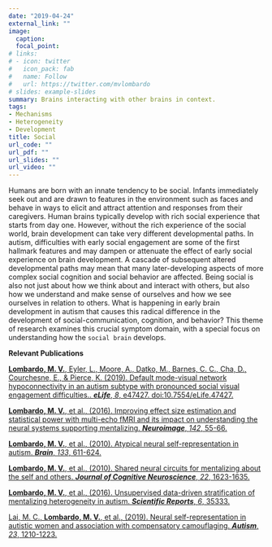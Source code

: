 ```yaml
---
date: "2019-04-24"
external_link: ""
image:
  caption:
  focal_point:
# links:
# - icon: twitter
#   icon_pack: fab
#   name: Follow
#   url: https://twitter.com/mvlombardo
# slides: example-slides
summary: Brains interacting with other brains in context.
tags:
- Mechanisms
- Heterogeneity
- Development
title: Social
url_code: ""
url_pdf: ""
url_slides: ""
url_video: ""
---
```


Humans are born with an innate tendency to be social. Infants immediately seek out and are drawn to features in the environment such as faces and behave in ways to elicit and attract attention and responses from their caregivers. Human brains typically develop with rich social experience that starts from day one. However, without the rich experience of the social world, brain development can take very different developmental paths. In autism, difficulties with early social engagement are some of the first hallmark features and may dampen or attenuate the effect of early social experience on brain development. A cascade of subsequent altered developmental paths may mean that many later-developing aspects of more complex social cognition and social behavior are affected. Being social is also not just about how we think about and interact with others, but also how we understand and make sense of ourselves and how we see ourselves in relation to others. What is happening in early brain development in autism that causes this radical difference in the development of social-communication, cognition, and behavior? This theme of research examines this crucial symptom domain, with a special focus on understanding how the `social brain` develops.

**Relevant Publications**

[**Lombardo, M. V.**, Eyler, L., Moore, A., Datko, M., Barnes, C. C., Cha, D., Courchesne, E., & Pierce, K. (2019). Default mode-visual network hypoconnectivity in an autism subtype with pronounced social visual engagement difficulties.. ***eLife***, *8*, e47427. doi:10.7554/eLife.47427.](https://elifesciences.org/articles/47427)

[**Lombardo, M. V.**, et al., (2016). Improving effect size estimation and statistical power with multi-echo fMRI and its impact on understanding the neural systems supporting mentalizing. ***Neuroimage***, *142*, 55-66.](https://www.sciencedirect.com/science/article/pii/S1053811916303299?via%3Dihub)

[**Lombardo, M. V.**, et al., (2010). Atypical neural self-representation in autism. ***Brain***, *133*, 611-624.](https://academic.oup.com/brain/article/133/2/611/287808)

[**Lombardo, M. V.**, et al., (2010). Shared neural circuits for mentalizing about the self and others. ***Journal of Cognitive Neuroscience***, *22*, 1623-1635.](https://www.mitpressjournals.org/doi/pdfplus/10.1162/jocn.2009.21287)

[**Lombardo, M. V.**, et al., (2016). Unsupervised data-driven stratification of mentalizing heterogeneity in autism. ***Scientific Reports***, *6*, 35333.](https://www.nature.com/articles/srep35333)

[Lai, M. C., **Lombardo, M. V.**, et al., (2019). Neural self-representation in autistic women and association with compensatory camouflaging. ***Autism***, *23*, 1210-1223.](https://journals.sagepub.com/doi/full/10.1177/1362361318807159?fbclid=IwAR2MBIslWAEnz6l-PbSlcPB4cFhhIvM7XaQGOXQ-csOm9UR7iSiwjLfmZsk#articleShareContainer)
